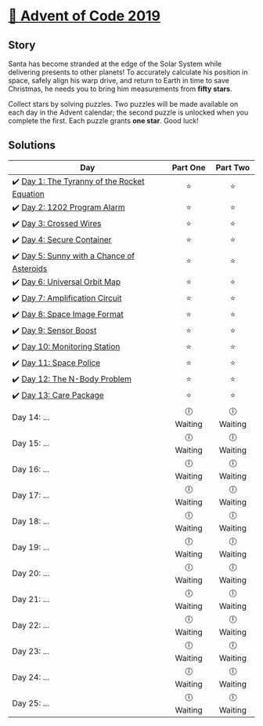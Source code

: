 # [🎄 Advent of Code 2019](https://adventofcode.com/2019)

## Story
Santa has become stranded at the edge of the Solar System while delivering presents to other planets! To accurately calculate his position in space, safely align his warp drive, and return to Earth in time to save Christmas, he needs you to bring him measurements from **fifty stars**.

Collect stars by solving puzzles. Two puzzles will be made available on each day in the Advent calendar; the second puzzle is unlocked when you complete the first. Each puzzle grants **one star**. Good luck!

## Solutions
|  Day  | Part One | Part Two | 
|---|:---:|:---:|
|✔️ [Day 1: The Tyranny of the Rocket Equation](https://github.com/kryha5555/Advent-of-Code-2019/tree/master/Day%2001 "Day 1: The Tyranny of the Rocket Equation") | ⭐️ | ⭐️ |
|✔️ [Day 2: 1202 Program Alarm](https://github.com/kryha5555/Advent-of-Code-2019/tree/master/Day%2002 "Day 2: 1202 Program Alarm") | ⭐️ | ⭐️ |
|✔️ [Day 3: Crossed Wires](https://github.com/kryha5555/Advent-of-Code-2019/tree/master/Day%2003 "Day 3: Crossed Wires") | ⭐️ | ⭐️ |
|✔️ [Day 4: Secure Container](https://github.com/kryha5555/Advent-of-Code-2019/tree/master/Day%2004 "Day 4: Secure Container") | ⭐️ | ⭐️ |
|✔️ [Day 5: Sunny with a Chance of Asteroids](https://github.com/kryha5555/Advent-of-Code-2019/tree/master/Day%2005 "Day 5: Sunny with a Chance of Asteroids") | ⭐️ | ⭐️ |
|✔️ [Day 6: Universal Orbit Map](https://github.com/kryha5555/Advent-of-Code-2019/tree/master/Day%2006 "Day 6: Universal Orbit Map") | ⭐️ | ⭐️ |
|✔️ [Day 7: Amplification Circuit](https://github.com/kryha5555/Advent-of-Code-2019/tree/master/Day%2007 "Day 7: Amplification Circuit") | ⭐️ | ⭐️ |
|✔️ [Day 8: Space Image Format](https://github.com/kryha5555/Advent-of-Code-2019/tree/master/Day%2008 "Day 8: Space Image Format") | ⭐️ | ⭐️ |
|✔️ [Day 9: Sensor Boost](https://github.com/kryha5555/Advent-of-Code-2019/tree/master/Day%2009 "Day 9: Sensor Boost") | ⭐️ | ⭐️ |
|✔️ [Day 10: Monitoring Station](https://github.com/kryha5555/Advent-of-Code-2019/tree/master/Day%2010 "Day 10: Monitoring Station") | ⭐️ | ⭐️ |
|✔️ [Day 11: Space Police](https://github.com/kryha5555/Advent-of-Code-2019/tree/master/Day%2011 "Day 11: Space Police") | ⭐️ | ⭐️ |
|✔️ [Day 12: The N-Body Problem](https://github.com/kryha5555/Advent-of-Code-2019/tree/master/Day%2012 "Day 12: The N-Body Problem") | ⭐️ | ⭐️ |
|✔️ [Day 13: Care Package](https://github.com/kryha5555/Advent-of-Code-2019/tree/master/Day%2013 "Day 13: Care Package") | ⭐️ | ⭐️ |
| Day 14: ...| 🕕 Waiting | 🕕 Waiting  |
| Day 15: ...| 🕕 Waiting | 🕕 Waiting  |
| Day 16: ...| 🕕 Waiting | 🕕 Waiting  |
| Day 17: ...| 🕕 Waiting | 🕕 Waiting  |
| Day 18: ...| 🕕 Waiting | 🕕 Waiting  |
| Day 19: ...| 🕕 Waiting | 🕕 Waiting  |
| Day 20: ...| 🕕 Waiting | 🕕 Waiting  |
| Day 21: ...| 🕕 Waiting | 🕕 Waiting  |
| Day 22: ...| 🕕 Waiting | 🕕 Waiting  |
| Day 23: ...| 🕕 Waiting | 🕕 Waiting  |
| Day 24: ...| 🕕 Waiting | 🕕 Waiting  |
| Day 25: ...| 🕕 Waiting | 🕕 Waiting  |
